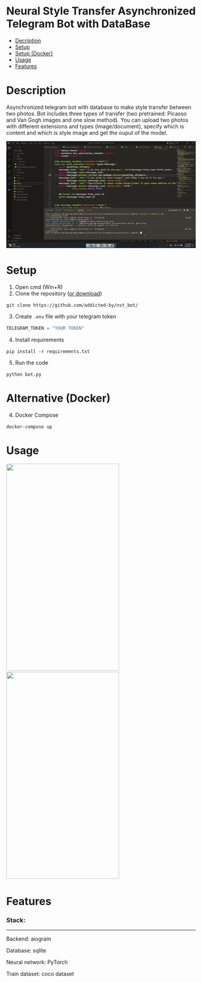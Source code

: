 # Neural Style Transfer Asynchronized Telegram Bot with DataBase

* [Decription](#step1)
* [Setup](#step2)
* [Setup (Docker)](#step3)
* [Usage](#step4)
* [Features](#step5)


<a name = "step1"></a>

# Description

Asynchronized telegram bot with database to make style transfer between two photos. Bot includes three types of transfer (two pretrained: Picasso and Van Gogh images  and one slow method). You can upload two photos with different extensions and types (image/document), specify which is content and which is style image and get the ouput of the model.

![alt text](sample.gif)

<a name = "step2"></a>
# Setup
1. Open cmd (Win+R)
2. Clone the repository ([or download](https://github.com/addicted-by/nst_bot/archive/refs/heads/main.zip))
```
git clone https://github.com/addicted-by/nst_bot/
```
3. Create `.env` file with your telegram token
```python
TELEGRAM_TOKEN = "YOUR TOKEN" 
```
4. Install requirements
```
pip install -r requirements.txt
```
5. Run the code
```
python bot.py
```

<a name = "step3"></a>
# Alternative (Docker)
4. Docker Compose
```
docker-compose up
```

<a name = "step4"></a>
# Usage
<img center src="sample3.gif" width="300" height="550"/>     <img center src="sample2.gif" width="300" height="550"/>




<a name = "step5"></a>
# Features
### Stack:
---
Backend: aiogram

Database: sqlite

Neural network: PyTorch

Train dataset: coco dataset
